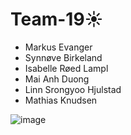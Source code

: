# Team-19☀
- Markus Evanger
- Synnøve Birkeland
- Isabelle Røed Lampl
- Mai Anh Duong 
- Linn Srongyoo Hjulstad
- Mathias Knudsen

![image](https://tenor.com/view/cat-wtf-oh-hell-nah-gif-4183712492046775434)
